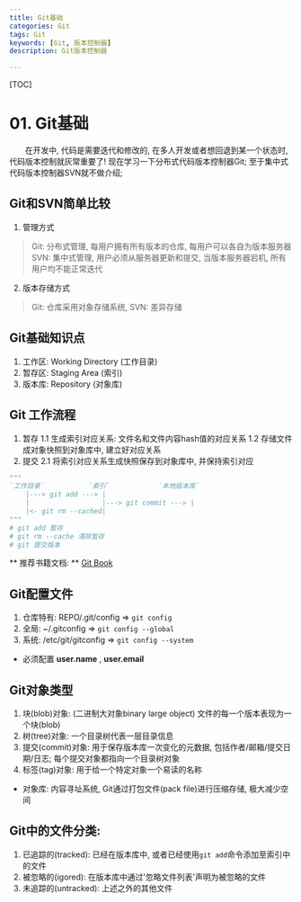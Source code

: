```yaml
---
title: Git基础
categories: Git 
tags: Git
keywords: [Git, 版本控制器]
description: Git版本控制器

---
```


<!--more-->

[TOC]


# 01. Git基础
　　在开发中, 代码是需要迭代和修改的, 在多人开发或者想回退到某一个状态时, 代码版本控制就灰常重要了! 现在学习一下分布式代码版本控制器Git; 至于集中式代码版本控制器SVN就不做介绍;
## Git和SVN简单比较 
  1. 管理方式
  > Git: 分布式管理, 每用户拥有所有版本的仓库, 每用户可以各自为版本服务器
  > SVN: 集中式管理, 用户必须从服务器更新和提交, 当版本服务器宕机, 所有用户均不能正常迭代
  2. 版本存储方式
  > Git: 仓库采用对象存储系统,
  > SVN: 差异存储

## Git基础知识点
  1. 工作区: Working Directory (工作目录)
  2. 暂存区: Staging Area (索引)
  3. 版本库: Repository (对象库)

## Git 工作流程
  1. 暂存
    1.1 生成索引对应关系: 文件名和文件内容hash值的对应关系
    1.2 存储文件成对象快照到对象库中, 建立好对应关系
  2. 提交
    2.1 将索引对应关系生成快照保存到对象库中, 并保持索引对应

  ```python
  """
  `工作目录`           `索引`            `本地版本库`
      |---> git add ---> |
      |                  |---> git commit ---> |
      |<- git rm --cached| 
  """
  # git add 暂存
  # git rm --cache 清除暂存
  # git 提交版本
  ```
  ** 推荐书籍文档: **  [Git Book](https://git-scm.com/book/zh/v2)
  
## Git配置文件
  1. 仓库特有: REPO/.git/config => `git config`
  2. 全局: ~/.gitconfig => `git config --global`
  3. 系统: /etc/git/gitconfig  => `git config --system`
  * 必须配置 **user.name** , **user.email**
  
## Git对象类型
  1. 块(blob)对象: (二进制大对象binary large object) 文件的每一个版本表现为一个块(blob)
  2. 树(tree)对象: 一个目录树代表一层目录信息
  3. 提交(commit)对象: 用于保存版本库一次变化的元数据, 包括作者/邮箱/提交日期/日志; 每个提交对象都指向一个目录树对象
  4. 标签(tag)对象: 用于给一个特定对象一个易读的名称
  * 对象库: 内容寻址系统, Git通过打包文件(pack file)进行压缩存储, 极大减少空间

## Git中的文件分类:
  1. 已追踪的(tracked): 已经在版本库中, 或者已经使用`git add`命令添加至索引中的文件
  2. 被忽略的(igored): 在版本库中通过'忽略文件列表'声明为被忽略的文件
  3. 未追踪的(untracked): 上述之外的其他文件